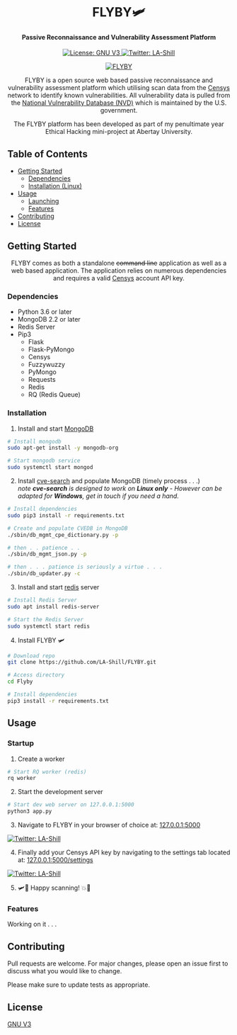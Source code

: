 <h1 align="center">FLYBY🛩️</h1>
<h4 align="center">Passive Reconnaissance and Vulnerability Assessment Platform</h1>
<p align="center">
  <a href="https://github.com/LA-Shill/FLYBY/blob/master/LICENSE">
    <img alt="License: GNU V3" src="https://img.shields.io/badge/License-GNU_V3-4e73df.svg" target="_blank"/>
  </a>
  <a href="https://twitter.com/LA-Shill">
    <img alt="Twitter: LA-Shill" src="https://img.shields.io/twitter/follow/LA-Shill.svg?style=social" target="_blank" />
  </a>
</p>
<p align="center">
  <a href="https://github.com/LA-Shill/FLYBY">
    <img src="https://i.ibb.co/8KSQSK0/flyby.png" alt="FLYBY">
  </a>
  <p align="center">
    FLYBY is a open source web based passive reconnaissance and vulnerability assessment platform which utilising scan data from the <a href="https://censys.io/">Censys</a> network to identify known vulnerabilities. All vulnerability data is pulled from the <a href="https://nvd.nist.gov/">National Vulnerability Database (NVD)</a> which is maintained by the U.S. government.
    </p>
    <p align="center">
      The FLYBY platform has been developed as part of my penultimate year Ethical Hacking mini-project at Abertay University.

</p>

## Table of Contents

* [Getting Started](#getting-started)
  * [Dependencies](#dependencies)
  * [Installation (Linux)](#installation)
* [Usage](#usage)
  * [Launching](#startup)
  * [Features](#features)
* [Contributing](#contributing)
* [License](#license)

## Getting Started
<p align="center">
FLYBY comes as both a standalone <strike>command line</strike> application as well as a web based application. The application relies on numerous dependencies and requires a valid <a href="https://censys.io/api">Censys</a> account API key.
</p>

### Dependencies

* Python 3.6 or later
* MongoDB 2.2 or later
* Redis Server
* Pip3
  * Flask
  * Flask-PyMongo
  * Censys
  * Fuzzywuzzy
  * PyMongo
  * Requests
  * Redis
  * RQ (Redis Queue)



### Installation

1. Install and start [MongoDB](https://docs.mongodb.com/manual/tutorial/install-mongodb-on-ubuntu/)

```bash
# Install mongodb
sudo apt-get install -y mongodb-org

# Start mongodb service
sudo systemctl start mongod
```

2. Install [cve-search](https://github.com/cve-search/cve-search) and populate MongoDB (timely process . . .)  
_note **cve-search** is designed to work on **Linux only** - However can be adapted for **Windows**, get in touch if you need a hand._

```bash
# Install dependencies
sudo pip3 install -r requirements.txt

# Create and populate CVEDB in MongoDB
./sbin/db_mgmt_cpe_dictionary.py -p

# then . . patience . .
./sbin/db_mgmt_json.py -p

# then . . . patience is seriously a virtue . . .
./sbin/db_updater.py -c
```

3. Install and start [redis](https://redis.io/) server

```bash
# Install Redis Server
sudo apt install redis-server

# Start the Redis Server
sudo systemctl start redis
```

4.  Install FLYBY 🛩️

```bash
# Download repo
git clone https://github.com/LA-Shill/FLYBY.git

# Access directory
cd Flyby

# Install dependencies
pip3 install -r requirements.txt
```

## Usage
### Startup
1. Create a worker
```bash
# Start RQ worker (redis)
rq worker
```
2. Start the development server
```bash
# Start dev web server on 127.0.0.1:5000
python3 app.py
```

3. Navigate to FLYBY in your browser of choice at: [127.0.0.1:5000](http://127.0.0.1:5000)
<a href="https://twitter.com/LA-Shill">
  <img alt="Twitter: LA-Shill" src="https://i.ibb.co/dLnM3wc/search.png" target="_blank" />
</a>

4. Finally add your Censys API key by navigating to the settings tab located at: [127.0.0.1:5000/settings](http://127.0.0.1:5000/settings)
<a href="https://twitter.com/LA-Shill">
  <img alt="Twitter: LA-Shill" src="https://i.ibb.co/JpLY6qk/Capture.png" target="_blank" />
</a>

5. 🛩️🧨 Happy scanning! 💥️🦠

### Features
Working on it  . . .

## Contributing
Pull requests are welcome. For major changes, please open an issue first to discuss what you would like to change.

Please make sure to update tests as appropriate.

## License
[GNU V3](https://github.com/LA-Shill/FLYBY/blob/master/LICENSE)
